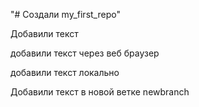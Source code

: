 "# Создали my_first_repo" 

Добавили текст

добавили текст через веб браузер

добавили текст локально

Добавили текст в новой ветке newbranch